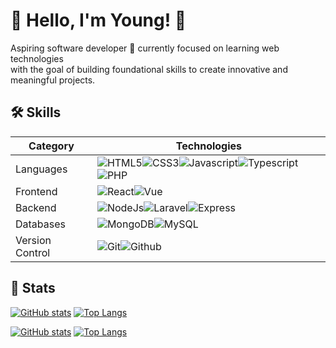 
# 🚀 Hello, I'm Young! 🗿

Aspiring software developer 🗿 currently focused on learning web technologies <br>
with the goal of building foundational skills to create innovative and meaningful projects.


## 🛠️ Skills

| Category | Technologies | 
| - | - | 
| Languages | ![HTML5](https://img.shields.io/badge/HTML5-E34F26.svg?style=for-the-badge&logo=HTML5&logoColor=white)![CSS3](https://img.shields.io/badge/CSS3-1572B6.svg?style=for-the-badge&logo=CSS3&logoColor=white)![Javascript](https://img.shields.io/badge/JavaScript-F7DF1E.svg?style=for-the-badge&logo=JavaScript&logoColor=black)![Typescript](https://img.shields.io/badge/TypeScript-3178C6.svg?style=for-the-badge&logo=TypeScript&logoColor=white)![PHP](https://img.shields.io/badge/PHP-777BB4.svg?style=for-the-badge&logo=PHP&logoColor=white)  | 
| Frontend | ![React](https://img.shields.io/badge/React-61DAFB.svg?style=for-the-badge&logo=React&logoColor=black)![Vue](https://img.shields.io/badge/Vue.js-4FC08D.svg?style=for-the-badge&logo=vuedotjs&logoColor=white) | 
| Backend | ![NodeJs](https://img.shields.io/badge/Node.js-339933.svg?style=for-the-badge&logo=nodedotjs&logoColor=white)![Laravel](https://img.shields.io/badge/Laravel-FF2D20.svg?style=for-the-badge&logo=Laravel&logoColor=white)![Express](https://img.shields.io/badge/Express-000000.svg?style=for-the-badge&logo=Express&logoColor=white) |
| Databases | ![MongoDB](https://img.shields.io/badge/MongoDB-47A248.svg?style=for-the-badge&logo=MongoDB&logoColor=white)![MySQL](https://img.shields.io/badge/MySQL-4479A1.svg?style=for-the-badge&logo=MySQL&logoColor=white) |
| Version Control | ![Git](https://img.shields.io/badge/Git-F05032.svg?style=for-the-badge&logo=Git&logoColor=white)![Github](https://img.shields.io/badge/GitHub-181717.svg?style=for-the-badge&logo=GitHub&logoColor=white) |


## 💾 Stats
<!--- Dark Mode --->
[![GitHub stats](https://github-readme-stats.vercel.app/api?username=yngrk&show_icons=true&theme=ayu-mirage&bg_color=00000000&line_height=20&hide_rank=true#gh-dark-mode-only)](https://github.com/anuraghazra/github-readme-stats#gh-dark-mode-only)
[![Top Langs](https://github-readme-stats.vercel.app/api/top-langs/?username=yngrk&theme=ayu-mirage&bg_color=00000000&layout=compact&line_height=25#gh-dark-mode-only)](https://github.com/anuraghazra/github-readme-stats#gh-dark-mode-only)

<!--- Light Mode --->
[![GitHub stats](https://github-readme-stats.vercel.app/api?username=yngrk&show_icons=true&theme=swift&line_height=20&hide_rank=true#gh-dark-mode-only)](https://github.com/anuraghazra/github-readme-stats#gh-light-mode-only)
[![Top Langs](https://github-readme-stats.vercel.app/api/top-langs/?username=yngrk&theme=swift&layout=compact&line_height=25&card_width=312#gh-dark-mode-only)](https://github.com/anuraghazra/github-readme-stats#gh-light-mode-only)
